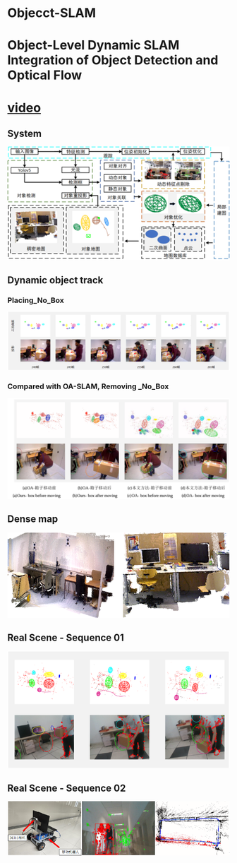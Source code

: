 # Objecct-SLAM

# Object-Level Dynamic SLAM Integration of Object Detection and Optical Flow

# [video](https://www.bilibili.com/video/BV1NB2tYyEBa/?spm_id_from=333.999.0.0&vd_source=152ca365ebbc6b0b9053aa2d72badc53)

## System 

![](https://github.com/lsg0103/Objecct-SLAM/blob/main/img/system.png?raw=true)

## Dynamic object track

### Placing_No_Box  

![](img/placing_no_box.png)



### Compared with OA-SLAM, Removing _No_Box

![Removin_No_Box](img/Removin_No_Box.png)

## Dense map

![](https://github.com/lsg0103/Objecct-SLAM/blob/main/img/Dense%20map.png?raw=true)

## Real Scene - Sequence 01

![](https://github.com/lsg0103/Objecct-SLAM/blob/main/img/Real%20scene%20dynamic%20object%20track.png?raw=true)

## Real Scene - Sequence 02

![Car](img/Car.png)

